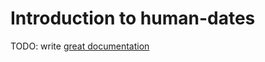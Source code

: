 # Introduction to human-dates

TODO: write [great documentation](http://jacobian.org/writing/what-to-write/)

